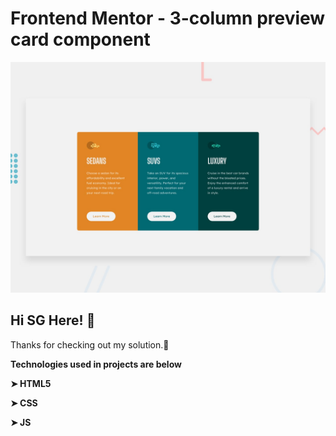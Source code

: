 # Frontend Mentor - 3-column preview card component

![Design preview for the 3-column preview card component coding challenge](./design/desktop-preview.jpg)

## Hi SG Here! 👋

Thanks for checking out my solution.🚀

**Technologies used in projects are below**

**➤ HTML5**

**➤ CSS**

**➤ JS**

